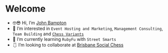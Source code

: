 # Welcome

- 🤓😎 Hi, I’m [John Bampton](https://github.com/jbampton)
- 💼 I’m interested in `Event Hosting and Marketing`, `Management Consulting`, `Team Building` and [`Chess Variants`](https://en.wikipedia.org/wiki/List_of_chess_variants)
- 💎 I’m currently learning `RubyFu` with `Street Smarts`
- 🩱 I’m looking to collaborate at [Brisbane Social Chess](https://github.com/brisbanesocialchess)

